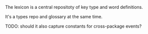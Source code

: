The lexicon is a central repositoty of key type and word definitions.

It's a types repo and glossary at the same time.

TODO: should it also capture constants for cross-package events?
